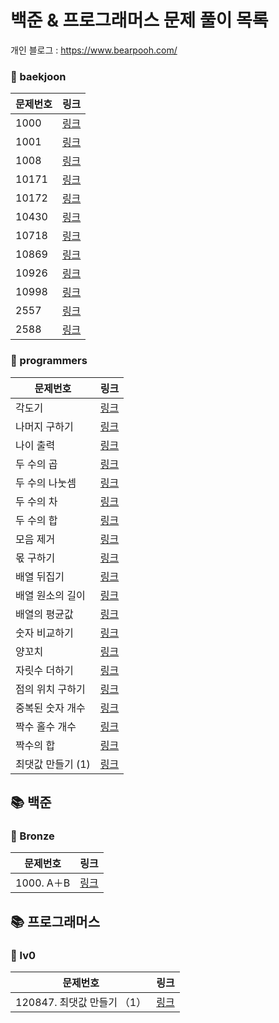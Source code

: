 # 
# 백준 & 프로그래머스 문제 풀이 목록

개인 블로그 : https://www.bearpooh.com/

### 🚀 baekjoon
| 문제번호 | 링크 |
| ----- | ----- |
|1000|[링크](./baekjoon/1000/solution.py)|
|1001|[링크](./baekjoon/1001/solution.py)|
|1008|[링크](./baekjoon/1008/solution.py)|
|10171|[링크](./baekjoon/10171/solution.py)|
|10172|[링크](./baekjoon/10172/solution.py)|
|10430|[링크](./baekjoon/10430/solution.py)|
|10718|[링크](./baekjoon/10718/solution.py)|
|10869|[링크](./baekjoon/10869/solution.py)|
|10926|[링크](./baekjoon/10926/solution.py)|
|10998|[링크](./baekjoon/10998/solution.py)|
|2557|[링크](./baekjoon/2557/solution.py)|
|2588|[링크](./baekjoon/2588/solution.py)|
### 🚀 programmers
| 문제번호 | 링크 |
| ----- | ----- |
|각도기|[링크](./programmers/%EA%B0%81%EB%8F%84%EA%B8%B0/solution.py)|
|나머지 구하기|[링크](./programmers/%EB%82%98%EB%A8%B8%EC%A7%80%20%EA%B5%AC%ED%95%98%EA%B8%B0/solution.py)|
|나이 출력|[링크](./programmers/%EB%82%98%EC%9D%B4%20%EC%B6%9C%EB%A0%A5/solution.py)|
|두 수의 곱|[링크](./programmers/%EB%91%90%20%EC%88%98%EC%9D%98%20%EA%B3%B1/solution.py)|
|두 수의 나눗셈|[링크](./programmers/%EB%91%90%20%EC%88%98%EC%9D%98%20%EB%82%98%EB%88%97%EC%85%88/solution.py)|
|두 수의 차|[링크](./programmers/%EB%91%90%20%EC%88%98%EC%9D%98%20%EC%B0%A8/solution.py)|
|두 수의 합|[링크](./programmers/%EB%91%90%20%EC%88%98%EC%9D%98%20%ED%95%A9/solution.py)|
|모음 제거|[링크](./programmers/%EB%AA%A8%EC%9D%8C%20%EC%A0%9C%EA%B1%B0/solution.py)|
|몫 구하기|[링크](./programmers/%EB%AA%AB%20%EA%B5%AC%ED%95%98%EA%B8%B0/solution.py)|
|배열 뒤집기|[링크](./programmers/%EB%B0%B0%EC%97%B4%20%EB%92%A4%EC%A7%91%EA%B8%B0/solution.py)|
|배열 원소의 길이|[링크](./programmers/%EB%B0%B0%EC%97%B4%20%EC%9B%90%EC%86%8C%EC%9D%98%20%EA%B8%B8%EC%9D%B4/solution.py)|
|배열의 평균값|[링크](./programmers/%EB%B0%B0%EC%97%B4%EC%9D%98%20%ED%8F%89%EA%B7%A0%EA%B0%92/solution.py)|
|숫자 비교하기|[링크](./programmers/%EC%88%AB%EC%9E%90%20%EB%B9%84%EA%B5%90%ED%95%98%EA%B8%B0/solution.py)|
|양꼬치|[링크](./programmers/%EC%96%91%EA%BC%AC%EC%B9%98/solution.py)|
|자릿수 더하기|[링크](./programmers/%EC%9E%90%EB%A6%BF%EC%88%98%20%EB%8D%94%ED%95%98%EA%B8%B0/solution.py)|
|점의 위치 구하기|[링크](./programmers/%EC%A0%90%EC%9D%98%20%EC%9C%84%EC%B9%98%20%EA%B5%AC%ED%95%98%EA%B8%B0/solution.py)|
|중복된 숫자 개수|[링크](./programmers/%EC%A4%91%EB%B3%B5%EB%90%9C%20%EC%88%AB%EC%9E%90%20%EA%B0%9C%EC%88%98/solution.py)|
|짝수 홀수 개수|[링크](./programmers/%EC%A7%9D%EC%88%98%20%ED%99%80%EC%88%98%20%EA%B0%9C%EC%88%98/solution.py)|
|짝수의 합|[링크](./programmers/%EC%A7%9D%EC%88%98%EC%9D%98%20%ED%95%A9/solution.py)|
|최댓값 만들기 (1)|[링크](./programmers/%EC%B5%9C%EB%8C%93%EA%B0%92%20%EB%A7%8C%EB%93%A4%EA%B8%B0%20%281%29/solution.py)|
## 📚 백준
### 🚀 Bronze
| 문제번호 | 링크 |
| ----- | ----- |
|1000. A＋B|[링크](./%EB%B0%B1%EC%A4%80/Bronze/1000.%E2%80%85A%EF%BC%8BB/README.md)|
## 📚 프로그래머스
### 🚀 lv0
| 문제번호 | 링크 |
| ----- | ----- |
|120847. 최댓값 만들기 （1）|[링크](./%ED%94%84%EB%A1%9C%EA%B7%B8%EB%9E%98%EB%A8%B8%EC%8A%A4/lv0/120847.%E2%80%85%EC%B5%9C%EB%8C%93%EA%B0%92%E2%80%85%EB%A7%8C%EB%93%A4%EA%B8%B0%E2%80%85%EF%BC%881%EF%BC%89/README.md)|
